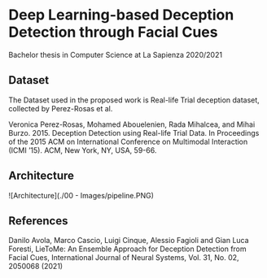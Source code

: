 # Deep Learning-based Deception Detection through Facial Cues
Bachelor thesis in Computer Science at La Sapienza 2020/2021 

## Dataset
The Dataset used in the proposed work is Real-life Trial deception dataset, collected by Perez-Rosas et al.
 
Veronica Perez-Rosas, Mohamed Abouelenien, Rada Mihalcea, and Mihai Burzo.
2015. Deception Detection using Real-life Trial Data. In Proceedings of the 2015
ACM on International Conference on Multimodal Interaction (ICMI ’15). ACM,
New York, NY, USA, 59-66.

## Architecture
![Architecture](./00 - Images/pipeline.PNG)

## References
Danilo Avola, Marco Cascio, Luigi Cinque, Alessio Fagioli and Gian Luca Foresti,
LieToMe: An Ensemble Approach for Deception Detection from Facial Cues, International Journal of Neural Systems, Vol. 31, No. 02, 2050068 (2021)
